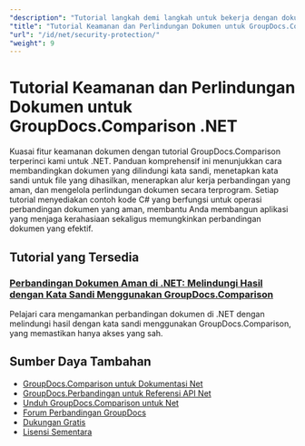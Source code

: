 ```yaml
---
"description": "Tutorial langkah demi langkah untuk bekerja dengan dokumen yang dilindungi dan menerapkan keamanan dalam hasil perbandingan dengan GroupDocs.Comparison untuk .NET."
"title": "Tutorial Keamanan dan Perlindungan Dokumen untuk GroupDocs.Comparison .NET"
"url": "/id/net/security-protection/"
"weight": 9
---
```


# Tutorial Keamanan dan Perlindungan Dokumen untuk GroupDocs.Comparison .NET

Kuasai fitur keamanan dokumen dengan tutorial GroupDocs.Comparison terperinci kami untuk .NET. Panduan komprehensif ini menunjukkan cara membandingkan dokumen yang dilindungi kata sandi, menetapkan kata sandi untuk file yang dihasilkan, menerapkan alur kerja perbandingan yang aman, dan mengelola perlindungan dokumen secara terprogram. Setiap tutorial menyediakan contoh kode C# yang berfungsi untuk operasi perbandingan dokumen yang aman, membantu Anda membangun aplikasi yang menjaga kerahasiaan sekaligus memungkinkan perbandingan dokumen yang efektif.

## Tutorial yang Tersedia

### [Perbandingan Dokumen Aman di .NET: Melindungi Hasil dengan Kata Sandi Menggunakan GroupDocs.Comparison](./secure-net-document-comparisons-password-protection/)
Pelajari cara mengamankan perbandingan dokumen di .NET dengan melindungi hasil dengan kata sandi menggunakan GroupDocs.Comparison, yang memastikan hanya akses yang sah.

## Sumber Daya Tambahan

- [GroupDocs.Comparison untuk Dokumentasi Net](https://docs.groupdocs.com/comparison/net/)
- [GroupDocs.Perbandingan untuk Referensi API Net](https://reference.groupdocs.com/comparison/net/)
- [Unduh GroupDocs.Comparison untuk Net](https://releases.groupdocs.com/comparison/net/)
- [Forum Perbandingan GroupDocs](https://forum.groupdocs.com/c/comparison)
- [Dukungan Gratis](https://forum.groupdocs.com/)
- [Lisensi Sementara](https://purchase.groupdocs.com/temporary-license/)